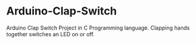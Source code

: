 # Arduino-Clap-Switch
Arduino Clap Switch Project in C Programming language. Clapping hands together switches an LED on or off.
